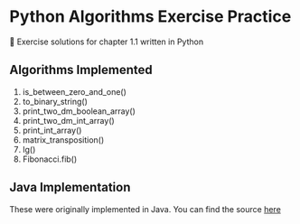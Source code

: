 # Python Algorithms Exercise Practice
🐍 Exercise solutions for chapter 1.1 written in Python

## Algorithms Implemented
1. is_between_zero_and_one()
2. to_binary_string()
3. print_two_dm_boolean_array()
4. print_two_dm_int_array()
5. print_int_array()
6. matrix_transposition()
7. lg()
8. Fibonacci.fib()

## Java Implementation
These were originally implemented in Java. You can find the source [here](https://github.com/dev-xero/java-algorithms-exercise-practice)
